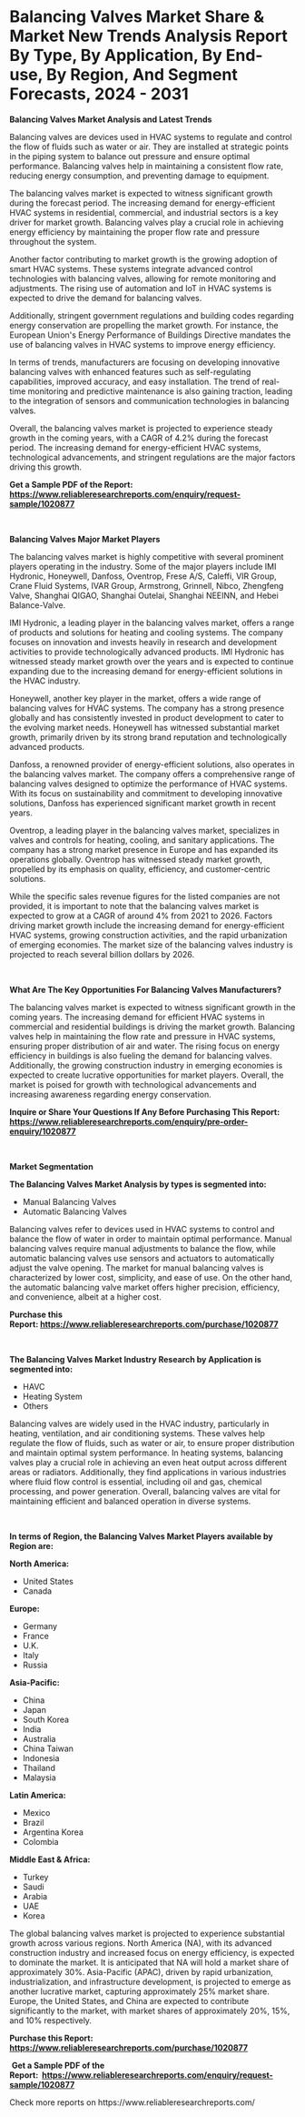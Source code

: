<p><h1>Balancing Valves Market Share & Market New Trends Analysis Report By Type, By Application, By End-use, By Region, And Segment Forecasts, 2024 - 2031</h1></p><p><strong>Balancing Valves Market Analysis and Latest Trends</strong></p>
<p><p>Balancing valves are devices used in HVAC systems to regulate and control the flow of fluids such as water or air. They are installed at strategic points in the piping system to balance out pressure and ensure optimal performance. Balancing valves help in maintaining a consistent flow rate, reducing energy consumption, and preventing damage to equipment.</p><p>The balancing valves market is expected to witness significant growth during the forecast period. The increasing demand for energy-efficient HVAC systems in residential, commercial, and industrial sectors is a key driver for market growth. Balancing valves play a crucial role in achieving energy efficiency by maintaining the proper flow rate and pressure throughout the system.</p><p>Another factor contributing to market growth is the growing adoption of smart HVAC systems. These systems integrate advanced control technologies with balancing valves, allowing for remote monitoring and adjustments. The rising use of automation and IoT in HVAC systems is expected to drive the demand for balancing valves.</p><p>Additionally, stringent government regulations and building codes regarding energy conservation are propelling the market growth. For instance, the European Union's Energy Performance of Buildings Directive mandates the use of balancing valves in HVAC systems to improve energy efficiency.</p><p>In terms of trends, manufacturers are focusing on developing innovative balancing valves with enhanced features such as self-regulating capabilities, improved accuracy, and easy installation. The trend of real-time monitoring and predictive maintenance is also gaining traction, leading to the integration of sensors and communication technologies in balancing valves.</p><p>Overall, the balancing valves market is projected to experience steady growth in the coming years, with a CAGR of 4.2% during the forecast period. The increasing demand for energy-efficient HVAC systems, technological advancements, and stringent regulations are the major factors driving this growth.</p></p>
<p><strong>Get a Sample PDF of the Report:&nbsp; <a href="https://www.reliableresearchreports.com/enquiry/request-sample/1020877">https://www.reliableresearchreports.com/enquiry/request-sample/1020877</a></strong></p>
<p>&nbsp;</p>
<p><strong>Balancing Valves Major Market Players</strong></p>
<p><p>The balancing valves market is highly competitive with several prominent players operating in the industry. Some of the major players include IMI Hydronic, Honeywell, Danfoss, Oventrop, Frese A/S, Caleffi, VIR Group, Crane Fluid Systems, IVAR Group, Armstrong, Grinnell, Nibco, Zhengfeng Valve, Shanghai QIGAO, Shanghai Outelai, Shanghai NEEINN, and Hebei Balance-Valve.</p><p>IMI Hydronic, a leading player in the balancing valves market, offers a range of products and solutions for heating and cooling systems. The company focuses on innovation and invests heavily in research and development activities to provide technologically advanced products. IMI Hydronic has witnessed steady market growth over the years and is expected to continue expanding due to the increasing demand for energy-efficient solutions in the HVAC industry.</p><p>Honeywell, another key player in the market, offers a wide range of balancing valves for HVAC systems. The company has a strong presence globally and has consistently invested in product development to cater to the evolving market needs. Honeywell has witnessed substantial market growth, primarily driven by its strong brand reputation and technologically advanced products.</p><p>Danfoss, a renowned provider of energy-efficient solutions, also operates in the balancing valves market. The company offers a comprehensive range of balancing valves designed to optimize the performance of HVAC systems. With its focus on sustainability and commitment to developing innovative solutions, Danfoss has experienced significant market growth in recent years.</p><p>Oventrop, a leading player in the balancing valves market, specializes in valves and controls for heating, cooling, and sanitary applications. The company has a strong market presence in Europe and has expanded its operations globally. Oventrop has witnessed steady market growth, propelled by its emphasis on quality, efficiency, and customer-centric solutions.</p><p>While the specific sales revenue figures for the listed companies are not provided, it is important to note that the balancing valves market is expected to grow at a CAGR of around 4% from 2021 to 2026. Factors driving market growth include the increasing demand for energy-efficient HVAC systems, growing construction activities, and the rapid urbanization of emerging economies. The market size of the balancing valves industry is projected to reach several billion dollars by 2026.</p></p>
<p>&nbsp;</p>
<p><strong>What Are The Key Opportunities For Balancing Valves Manufacturers?</strong></p>
<p><p>The balancing valves market is expected to witness significant growth in the coming years. The increasing demand for efficient HVAC systems in commercial and residential buildings is driving the market growth. Balancing valves help in maintaining the flow rate and pressure in HVAC systems, ensuring proper distribution of air and water. The rising focus on energy efficiency in buildings is also fueling the demand for balancing valves. Additionally, the growing construction industry in emerging economies is expected to create lucrative opportunities for market players. Overall, the market is poised for growth with technological advancements and increasing awareness regarding energy conservation.</p></p>
<p><strong>Inquire or Share Your Questions If Any Before Purchasing This Report: <a href="https://www.reliableresearchreports.com/enquiry/pre-order-enquiry/1020877">https://www.reliableresearchreports.com/enquiry/pre-order-enquiry/1020877</a></strong></p>
<p>&nbsp;</p>
<p><strong>Market Segmentation</strong></p>
<p><strong>The Balancing Valves Market Analysis by types is segmented into:</strong></p>
<p><ul><li>Manual Balancing Valves</li><li>Automatic Balancing Valves</li></ul></p>
<p><p>Balancing valves refer to devices used in HVAC systems to control and balance the flow of water in order to maintain optimal performance. Manual balancing valves require manual adjustments to balance the flow, while automatic balancing valves use sensors and actuators to automatically adjust the valve opening. The market for manual balancing valves is characterized by lower cost, simplicity, and ease of use. On the other hand, the automatic balancing valve market offers higher precision, efficiency, and convenience, albeit at a higher cost.</p></p>
<p><strong>Purchase this Report:&nbsp;<a href="https://www.reliableresearchreports.com/purchase/1020877">https://www.reliableresearchreports.com/purchase/1020877</a></strong></p>
<p>&nbsp;</p>
<p><strong>The Balancing Valves Market Industry Research by Application is segmented into:</strong></p>
<p><ul><li>HAVC</li><li>Heating System</li><li>Others</li></ul></p>
<p><p>Balancing valves are widely used in the HVAC industry, particularly in heating, ventilation, and air conditioning systems. These valves help regulate the flow of fluids, such as water or air, to ensure proper distribution and maintain optimal system performance. In heating systems, balancing valves play a crucial role in achieving an even heat output across different areas or radiators. Additionally, they find applications in various industries where fluid flow control is essential, including oil and gas, chemical processing, and power generation. Overall, balancing valves are vital for maintaining efficient and balanced operation in diverse systems.</p></p>
<p>&nbsp;</p>
<p><strong>In terms of Region, the Balancing Valves Market Players available by Region are:</strong></p>
<p>
    <p> <strong> North America: </strong>
        <ul>
            <li>United States</li>
            <li>Canada</li>
        </ul>
        </p> 
    <p> <strong> Europe: </strong>
        <ul>
            <li>Germany</li>
            <li>France</li>
            <li>U.K.</li>
            <li>Italy</li>
            <li>Russia</li>
        </ul>
        </p> 
    <p> <strong> Asia-Pacific: </strong>
        <ul>
            <li>China</li>
            <li>Japan</li>
            <li>South Korea</li>
            <li>India</li>
            <li>Australia</li>
            <li>China Taiwan</li>
            <li>Indonesia</li>
            <li>Thailand</li>
            <li>Malaysia</li>
        </ul>
        </p> 
    <p> <strong> Latin America: </strong>
        <ul>
            <li>Mexico</li>
            <li>Brazil</li>
            <li>Argentina Korea</li>
            <li>Colombia</li>
        </ul>
        </p> 
    <p> <strong> Middle East & Africa: </strong>
        <ul>
            <li>Turkey</li>
            <li>Saudi</li>
            <li>Arabia</li>
            <li>UAE</li>
            <li>Korea</li>
        </ul>
    </p>
    </p>
<p><p>The global balancing valves market is projected to experience substantial growth across various regions. North America (NA), with its advanced construction industry and increased focus on energy efficiency, is expected to dominate the market. It is anticipated that NA will hold a market share of approximately 30%. Asia-Pacific (APAC), driven by rapid urbanization, industrialization, and infrastructure development, is projected to emerge as another lucrative market, capturing approximately 25% market share. Europe, the United States, and China are expected to contribute significantly to the market, with market shares of approximately 20%, 15%, and 10% respectively.</p></p>
<p><strong>Purchase this Report: <a href="https://www.reliableresearchreports.com/purchase/1020877">https://www.reliableresearchreports.com/purchase/1020877</a></strong></p>
<p>&nbsp;<strong>Get a Sample PDF of the Report:&nbsp;&nbsp;<a href="https://www.reliableresearchreports.com/enquiry/request-sample/1020877">https://www.reliableresearchreports.com/enquiry/request-sample/1020877</a></strong></p>
<p><strong></strong></p>
<p>Check more reports on https://www.reliableresearchreports.com/</p>